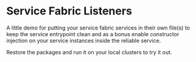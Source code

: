 # Service Fabric Listeners

A little demo for putting your service fabric services in their own file(s) to keep the service entrypoint clean and as a bonus enable constructor injection on your service instances inside the reliable service.

Restore the packages and run it on your local clusters to try it out.